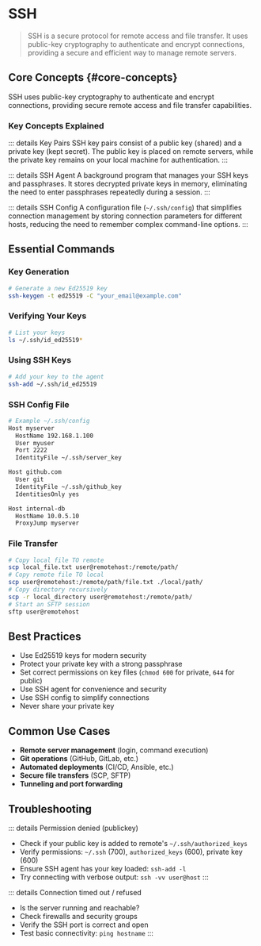 # SSH

> SSH is a secure protocol for remote access and file transfer. It uses public-key cryptography to authenticate and encrypt connections, providing a secure and efficient way to manage remote servers.

## Core Concepts {#core-concepts}

SSH uses public-key cryptography to authenticate and encrypt connections, providing secure remote access and file transfer capabilities.

### Key Concepts Explained

::: details Key Pairs
SSH key pairs consist of a public key (shared) and a private key (kept secret). The public key is placed on remote servers, while the private key remains on your local machine for authentication.
:::

::: details SSH Agent
A background program that manages your SSH keys and passphrases. It stores decrypted private keys in memory, eliminating the need to enter passphrases repeatedly during a session.
:::

::: details SSH Config
A configuration file (`~/.ssh/config`) that simplifies connection management by storing connection parameters for different hosts, reducing the need to remember complex command-line options.
:::


## Essential Commands <Badge type="tip" text="Core CLI" />

### Key Generation

```sh
# Generate a new Ed25519 key
ssh-keygen -t ed25519 -C "your_email@example.com"
```

### Verifying Your Keys

```sh
# List your keys
ls ~/.ssh/id_ed25519*
```

### Using SSH Keys

```sh
# Add your key to the agent
ssh-add ~/.ssh/id_ed25519
```

### SSH Config File

```sh
# Example ~/.ssh/config
Host myserver
  HostName 192.168.1.100
  User myuser
  Port 2222
  IdentityFile ~/.ssh/server_key

Host github.com
  User git
  IdentityFile ~/.ssh/github_key
  IdentitiesOnly yes

Host internal-db
  HostName 10.0.5.10
  ProxyJump myserver
```

### File Transfer

```sh
# Copy local file TO remote
scp local_file.txt user@remotehost:/remote/path/
# Copy remote file TO local
scp user@remotehost:/remote/path/file.txt ./local/path/
# Copy directory recursively
scp -r local_directory user@remotehost:/remote/path/
# Start an SFTP session
sftp user@remotehost
```

## Best Practices

- Use Ed25519 keys for modern security
- Protect your private key with a strong passphrase
- Set correct permissions on key files (`chmod 600` for private, `644` for public)
- Use SSH agent for convenience and security
- Use SSH config to simplify connections
- Never share your private key

## Common Use Cases

- **Remote server management** (login, command execution)
- **Git operations** (GitHub, GitLab, etc.)
- **Automated deployments** (CI/CD, Ansible, etc.)
- **Secure file transfers** (SCP, SFTP)
- **Tunneling and port forwarding**

## Troubleshooting <Badge type="warning" text="Common Issues" />

::: details Permission denied (publickey)

- Check if your public key is added to remote's `~/.ssh/authorized_keys`
- Verify permissions: `~/.ssh` (700), `authorized_keys` (600), private key (600)
- Ensure SSH agent has your key loaded: `ssh-add -l`
- Try connecting with verbose output: `ssh -vv user@host`
  :::

::: details Connection timed out / refused

- Is the server running and reachable?
- Check firewalls and security groups
- Verify the SSH port is correct and open
- Test basic connectivity: `ping hostname`
  :::
